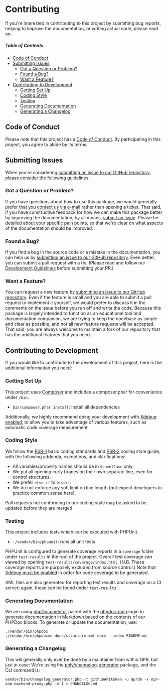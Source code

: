 # Contributing

If you're interested in contributing to this project by submitting bug reports, helping to improve the documentation, or writing actual code, please read on.

##### Table of Contents

- [Code of Conduct](#code-of-conduct)
- [Submitting Issues](#submitting-issues)
  - [Got a Question or Problem?](#got-a-question-or-problem)
  - [Found a Bug?](#found-a-bug)
  - [Want a Feature?](#want-a-feature)
- [Contributing to Development](#contributing-to-development)
  - [Getting Set Up](#getting-set-up)
  - [Coding Style](#coding-style)
  - [Testing](#testing)
  - [Generating Documentation](#generating-documentation)
  - [Generating a Changelog](#generating-a-changelog)


## Code of Conduct

Please note that this project has a [Code of Conduct](CODE_OF_CONDUCT.md). By participating in this project, you agree to abide by its terms.


## Submitting Issues

When you're considering [submitting an issue to our GitHub repository](https://github.com/nprdm/npr-one-backend-proxy-php/issues/new), please consider the following guidelines:

### Got a Question or Problem?

If you have questions about how to use this package, we would generally prefer that you [contact us via e-mail](mailto:NPROneEnterprise@npr.org) rather than opening a ticket. That said, if you have constructive feedback for how we can make this package better by improving the documentation, by all means, [submit an issue](https://github.com/nprdm/npr-one-backend-proxy-php/issues/new). Please be detailed about your specific pain points, so that we're clear on what aspects of the documentation should be improved.

### Found a Bug?

If you find a bug in the source code or a mistake in the documentation, you can help us by [submitting an issue to our GitHub repository](https://github.com/nprdm/npr-one-backend-proxy-php/issues/new). Even better, you can submit a pull request with a fix. (Please read and follow our [Development Guidelines](#contributing-to-development) before submitting your PR.)

### Want a Feature?

You can request a new feature by [submitting an issue to our GitHub repository](https://github.com/nprdm/npr-one-backend-proxy-php/issues/new). Even if the feature is small and you are able to submit a pull request to implement it yourself, we would prefer to discuss it in the comments on the issue before you run off and write the code. Because this package is largely intended to function as an educational tool and documentation companion, we are trying to keep the codebase as simple and clear as possible, and not all new feature requests will be accepted. That said, you are always welcome to maintain a fork of our repository that has the additional features that you need.


## Contributing to Development

If you would like to contribute to the development of this project, here is the additional information you need:

### Getting Set Up

This project uses [Composer](https://getcomposer.org/) and includes a composer.phar for convenience under `/bin`.

- `bin/composer.phar install`: install all dependencies

Additionally, we highly recommend doing your development with [Xdebug enabled](https://xdebug.org/docs/install), to allow you to take advantage of various features, such as automatic code coverage measurement.

### Coding Style

We follow the [PSR-1](http://www.php-fig.org/psr/psr-1/) basic coding standards and [PSR-2](http://www.php-fig.org/psr/psr-2/) coding style guide, with the following addenda, exceptions, and clarifications:

* All variables/property names should be in `$camelCase` only.
* We put all opening curly braces on their own separate line, even for control structures.
* We prefer `else if` to `elseif`.
* We do not enforce any soft limit on line length (but expect developers to practice common sense here).

Pull requests not conforming to our coding style may be asked to be updated before they are merged.

### Testing

This project includes tests which can be executed with PHPUnit.

- `./vendor/bin/phpunit`: runs all unit tests

PHPUnit is configured to generate coverage reports in a `coverage` folder under `test-results` in the root of the project. Overall test coverage can viewed by opening `test-results/coverage/index.html`. (N.B. These coverage reports are purposely excluded from source control.) Note that [Xdebug must be enabled](https://xdebug.org/docs/install) in order for code coverage to be generated.

XML files are also generated for reporting test results and coverage on a CI server; again, those can be found under `test-results`.

### Generating Documentation

We are using [phpDocumentor](http://www.phpdoc.org) paired with the [phpdoc-md](https://github.com/evert/phpdoc-md) plugin to generate documentation in Markdown based on the contents of our PHPDoc blocks. To generate or update the documentation, use:

```
./vendor/bin/phpdoc
./vendor/bin/phpdocmd docs/structure.xml docs --index README.md
```

### Generating a Changelog

This will generally only ever be done by a maintainer from within NPR, but just in case: We're using the [phly/changelog-generator](https://github.com/weierophinney/changelog_generator) package, and the CLI command is:

```
vendor/bin/changelog_generator.php -t githubAPItoken -u nprdm -r npr-one-backend-proxy-php -m 1 > CHANGELOG.md
```
